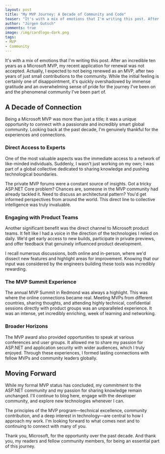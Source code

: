```yaml
---
layout: post
title: "My MVP Journey: A Decade of Community and Code"
teaser: "It's with a mix of emotions that I'm writing this post. After an incredible ten years as a Microsoft MVP, my recent application for renewal was not accepted. While the initial feeling is certainly one of disappointment, it's quickly overshadowed by immense gratitude and an overwhelming sense of pride for the journey I've been on and the phenomenal community I've been part of."
author: "Jürgen Gutsch"
comments: true
image: /img/cardlogo-dark.png
tags: 
- MVP
- Community
---
```


It's with a mix of emotions that I'm writing this post. After an incredible ten years as a Microsoft MVP, my recent application for renewal was not accepted. Actually, I expected to not being renewed as an MVP, after two years of just small contributions to the community. While the initial feeling is certainly one of disappointment, it's quickly overshadowed by immense gratitude and an overwhelming sense of pride for the journey I've been on and the phenomenal community I've been part of.

## A Decade of Connection

Being a Microsoft MVP was more than just a title; it was a unique opportunity to connect with a passionate and incredibly smart global community. Looking back at the past decade, I'm genuinely thankful for the experiences and connections.

### Direct Access to Experts

One of the most valuable aspects was the immediate access to a network of like-minded individuals. Suddenly, I wasn't just working on my own; I was part of a global collective dedicated to sharing knowledge and pushing technological boundaries.

The private MVP forums were a constant source of insights. Got a tricky ASP.NET Core problem? Chances are, someone in the MVP community had already tackled it. Need to discuss an architectural pattern? You'd get informed perspectives from around the world. This direct line to collective intelligence was truly invaluable.

### Engaging with Product Teams

Another significant benefit was the direct channel to Microsoft product teams. It felt like I had a voice in the direction of the technologies I relied on daily. We'd get early access to new builds, participate in private previews, and offer feedback that genuinely influenced product development.

I recall numerous discussions, both online and in-person, where we'd dissect new features and highlight areas for improvement. Knowing that our input was considered by the engineers building these tools was incredibly rewarding.

### The MVP Summit Experience

The annual MVP Summit in Redmond was always a highlight. This was where the online connections became real. Meeting MVPs from different countries, sharing thoughts, and attending highly technical, confidential sessions directly with product groups was an unparalleled experience. It was an intense, yet incredibly enriching, week of learning and networking.

### Broader Horizons

The MVP award also provided opportunities to speak at various conferences and user groups. It allowed me to share my passion for ASP.NET and application security with wider audiences, which I truly enjoyed. Through these experiences, I formed lasting connections with fellow MVPs and community leaders globally.

## Moving Forward

While my formal MVP status has concluded, my commitment to the ASP.NET community and my passion for sharing knowledge remain unchanged. I'll continue to blog here, engage with the developer community, and explore new technologies whenever I can.

The principles of the MVP program—technical excellence, community contribution, and a deep interest in technology—are central to how I approach my work. I'm looking forward to what comes next and to continuing to connect with many of you.

Thank you, Microsoft, for the opportunity over the past decade. And thank you, my readers and fellow community members, for being an essential part of this journey.
